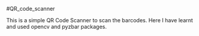 #QR_code_scanner

This is a simple QR Code Scanner to scan the barcodes. Here I have learnt and used opencv and pyzbar packages. 